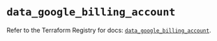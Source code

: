 # `data_google_billing_account`

Refer to the Terraform Registry for docs: [`data_google_billing_account`](https://registry.terraform.io/providers/hashicorp/google/6.45.0/docs/data-sources/billing_account).
